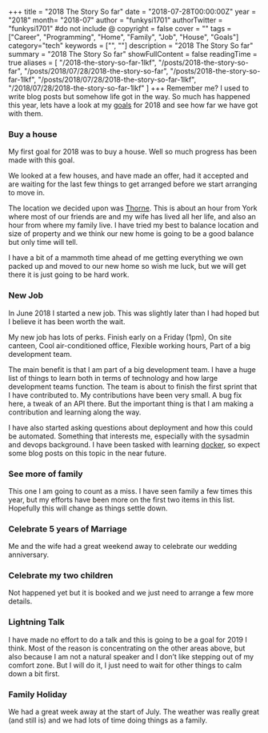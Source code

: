 +++
title = "2018 The Story So far"
date = "2018-07-28T00:00:00Z"
year = "2018"
month= "2018-07"
author = "funkysi1701"
authorTwitter = "funkysi1701" #do not include @
copyright = false
cover = ""
tags = ["Career", "Programming", "Home", "Family", "Job", "House", "Goals"]
category="tech"
keywords = ["", ""]
description = "2018 The Story So far"
summary = "2018 The Story So far"
showFullContent = false
readingTime = true
aliases = [
    "/2018-the-story-so-far-1lkf",
    "/posts/2018-the-story-so-far",
    "/posts/2018/07/28/2018-the-story-so-far",
    "/posts/2018-the-story-so-far-1lkf",
    "/posts/2018/07/28/2018-the-story-so-far-1lkf",
    "/2018/07/28/2018-the-story-so-far-1lkf"
]
+++
Remember me? I used to write blog posts but somehow life got in the way. So much has happened this year, lets have a look at my [goals](https://www.funkysi1701.com/2018/lets-see-what-2018-can-do) for 2018 and see how far we have got with them.

### Buy a house

My first goal for 2018 was to buy a house. Well so much progress has been made with this goal.

We looked at a few houses, and have made an offer, had it accepted and are waiting for the last few things to get arranged before we start arranging to move in.

The location we decided upon was [Thorne](https://www.google.co.uk/maps/place/Thorne,+Doncaster/). This is about an hour from York where most of our friends are and my wife has lived all her life, and also an hour from where my family live. I have tried my best to balance location and size of property and we think our new home is going to be a good balance but only time will tell.

I have a bit of a mammoth time ahead of me getting everything we own packed up and moved to our new home so wish me luck, but we will get there it is just going to be hard work.

### New Job

In June 2018 I started a new job. This was slightly later than I had hoped but I believe it has been worth the wait.

My new job has lots of perks. Finish early on a Friday (1pm), On site canteen, Cool air-conditioned office, Flexible working hours, Part of a big development team.

The main benefit is that I am part of a big development team. I have a huge list of things to learn both in terms of technology and how large development teams function. The team is about to finish the first sprint that I have contributed to. My contributions have been very small. A bug fix here, a tweak of an API there. But the important thing is that I am making a contribution and learning along the way.

I have also started asking questions about deployment and how this could be automated. Something that interests me, especially with the sysadmin and devops background. I have been tasked with learning [docker](https://docs.docker.com/), so expect some blog posts on this topic in the near future.

### See more of family

This one I am going to count as a miss. I have seen family a few times this year, but my efforts have been more on the first two items in this list. Hopefully this will change as things settle down.

### Celebrate 5 years of Marriage

Me and the wife had a great weekend away to celebrate our wedding anniversary.

### Celebrate my two children

Not happened yet but it is booked and we just need to arrange a few more details.

### Lightning Talk

I have made no effort to do a talk and this is going to be a goal for 2019 I think. Most of the reason is concentrating on the other areas above, but also because I am not a natural speaker and I don’t like stepping out of my comfort zone. But I will do it, I just need to wait for other things to calm down a bit first.

### Family Holiday

We had a great week away at the start of July. The weather was really great (and still is) and we had lots of time doing things as a family.